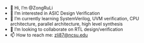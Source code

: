 - 👋 Hi, I’m @ZongRuLi
- 👀 I’m interested in ASIC Design Verification
- 🌱 I’m currently learning SystemVerilog, UVM verification, CPU architecture, parallel architecture, high level synthesis
- 💞️ I’m looking to collaborate on RTL design/verification
- 📫 How to reach me: zli87@ncsu.edu

<!---
ZongRuLi/ZongRuLi is a ✨ special ✨ repository because its `README.md` (this file) appears on your GitHub profile.
You can click the Preview link to take a look at your changes.
--->

